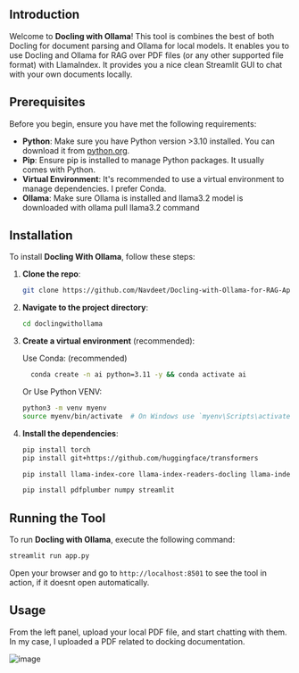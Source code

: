 ## Introduction

Welcome to **Docling with Ollama**! This tool is combines the best of both Docling for document parsing and Ollama for local models. It enables you to use Docling and Ollama for RAG over PDF files (or any other supported file format) with LlamaIndex. It provides you a nice clean Streamlit GUI to chat with your own documents locally.

## Prerequisites

Before you begin, ensure you have met the following requirements:

- **Python**: Make sure you have Python version >3.10 installed. You can download it from [python.org](https://www.python.org/downloads/).
- **Pip**: Ensure pip is installed to manage Python packages. It usually comes with Python.
- **Virtual Environment**: It's recommended to use a virtual environment to manage dependencies. I prefer Conda.
- **Ollama**: Make sure Ollama is installed and llama3.2 model is downloaded with ollama pull llama3.2 command

## Installation

To install **Docling With Ollama**, follow these steps:

1. **Clone the repo**:

    ```bash
    git clone https://github.com/Navdeet/Docling-with-Ollama-for-RAG-Application
    ```

2. **Navigate to the project directory**:

    ```bash
    cd doclingwithollama
    ```

3. **Create a virtual environment** (recommended):

    Use Conda: (recommended)
    ```bash
      conda create -n ai python=3.11 -y && conda activate ai
    ```
    Or Use Python VENV:
    ```bash
    python3 -m venv myenv
    source myenv/bin/activate  # On Windows use `myenv\Scripts\activate`
    ```

5. **Install the dependencies**:

    ```bash
    pip install torch 
    pip install git+https://github.com/huggingface/transformers
    
    pip install llama-index-core llama-index-readers-docling llama-index-node-parser-docling llama-index-readers-file python-dotenv llama-index-llms-ollama llama-index-embeddings-huggingface llama-index-llms-huggingface-api
    
    pip install pdfplumber numpy streamlit 

    ```

## Running the Tool

To run **Docling with Ollama**, execute the following command:

```bash
streamlit run app.py
```

Open your browser and go to `http://localhost:8501` to see the tool in action, if it doesnt open automatically.


## Usage
From the left panel, upload your local PDF file, and start chatting with them. In my case, I uploaded a PDF related to docking documentation.

![image](https://github.com/user-attachments/assets/5ce7471d-9ebd-49d5-b47a-16ceafb4337e)



